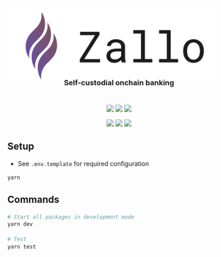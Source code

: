 <div align="center" style="margin-bottom: 24px;">
  <picture>
    <source media="(prefers-color-scheme: dark)" srcset="./app/assets/brand/logo-d.svg">
    <img alt="logo" src="./app/assets/brand/logo-l.svg" style="height: 180px; margin-right: 120px;">
  </picture>

  <h3 style="margin-top: -20px; margin-bottom: 40px">Self-custodial onchain banking</h3>
</div>

<p align="center">
    <a href="https://zallo.io" alt="App status">
        <img src="https://img.shields.io/uptimerobot/status/m794240179-564e47542a1d69cfb2b761b2?label=App" /></a>
    <a href="https://api.zallo.io/graphql" alt="API status">
        <img src="https://img.shields.io/uptimerobot/status/m794240173-106d1745a3a017c914cc723c?label=API" /></a>
    <a href="https://github.com/zallo-labs/zallo/actions/workflows/deployment.yaml?branch=main" alt="Deployment">
        <img src="https://github.com/zallo-labs/zallo/actions/workflows/deployment.yaml/badge.svg?branch=main" /></a>
</p>
<p align="center">
    <a href="https://www.gnu.org/licenses/agpl-3." alt="License">
        <img src="https://img.shields.io/badge/License-AGPL%20v3-blue.svg" /></a>
    <a href="https://github.com/badges/shields/pulse" alt="Activity">
        <img src="https://img.shields.io/github/commit-activity/m/zallo-labs/zallo" /></a>
    <a href="https://twitter.com/intent/follow?screen_name=ZalloLabs" alt="Follow on X">
        <img src="https://img.shields.io/twitter/follow/ZalloLabs"></a>
</p>

## Setup

- See `.env.template` for required configuration

```bash
yarn
```

## Commands

```bash
# Start all packages in development mode
yarn dev

# Test
yarn test
```
